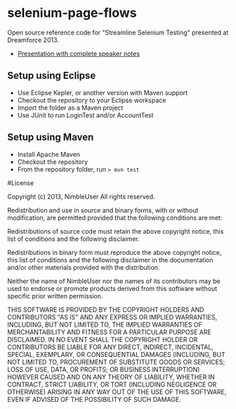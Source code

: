selenium-page-flows
===================

Open source reference code for "Streamline Selenium Testing" presented at Dreamforce 2013.

* [Presentation with complete speaker notes](https://docs.google.com/a/nimbleuser.com/presentation/d/1j-F-ulZzU_0d8pLoCPN54GPfhuaAh1bNfTOA34XsOro/edit)

## Setup using Eclipse

* Use Eclipse Kepler, or another version with Maven support 
* Checkout the repository to your Eclipse workspace
* Import the folder as a Maven project
* Use JUnit to run LoginTest and/or AccountTest

## Setup using Maven 

* Install Apache Maven 
* Checkout the repository
* From the repository folder, run `> mvn test`

#License

Copyright (c) 2013, NimbleUser
All rights reserved.

Redistribution and use in source and binary forms, with or without modification, are permitted provided that the following conditions are met:

Redistributions of source code must retain the above copyright notice, this list of conditions and the following disclaimer.

Redistributions in binary form must reproduce the above copyright notice, this list of conditions and the following disclaimer in the documentation and/or other materials provided with the distribution.

Neither the name of NimbleUser nor the names of its contributors may be used to endorse or promote products derived from this software without specific prior written permission.

THIS SOFTWARE IS PROVIDED BY THE COPYRIGHT HOLDERS AND CONTRIBUTORS "AS IS" AND ANY EXPRESS OR IMPLIED WARRANTIES, INCLUDING, BUT NOT LIMITED TO, THE IMPLIED WARRANTIES OF MERCHANTABILITY AND FITNESS FOR A PARTICULAR PURPOSE ARE DISCLAIMED. IN NO EVENT SHALL THE COPYRIGHT HOLDER OR CONTRIBUTORS BE LIABLE FOR ANY DIRECT, INDIRECT, INCIDENTAL, SPECIAL, EXEMPLARY, OR CONSEQUENTIAL DAMAGES (INCLUDING, BUT NOT LIMITED TO, PROCUREMENT OF SUBSTITUTE GOODS OR SERVICES; LOSS OF USE, DATA, OR PROFITS; OR BUSINESS INTERRUPTION) HOWEVER CAUSED AND ON ANY THEORY OF LIABILITY, WHETHER IN CONTRACT, STRICT LIABILITY, OR TORT (INCLUDING NEGLIGENCE OR OTHERWISE) ARISING IN ANY WAY OUT OF THE USE OF THIS SOFTWARE, EVEN IF ADVISED OF THE POSSIBILITY OF SUCH DAMAGE.